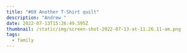 ```yaml
---
title: "#69 Another T-Shirt quilt"
description: "Andrew "
date: 2022-07-13T15:26:49.595Z
thumbnail: /static/img/screen-shot-2022-07-13-at-11.26.11-am.png
tags:
  - family
---
```

